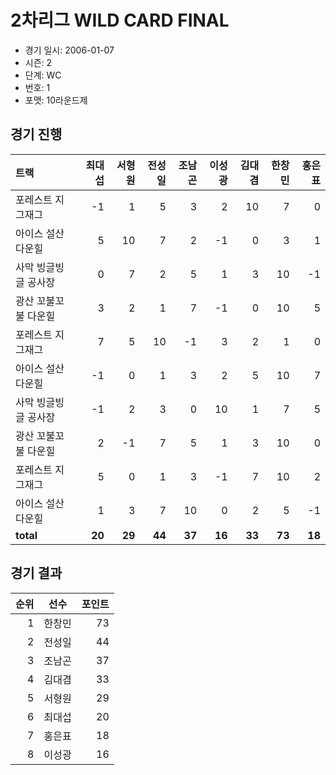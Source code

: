 # 2차리그 WILD CARD FINAL

- 경기 일시: 2006-01-07
- 시즌: 2
- 단계: WC
- 번호: 1
- 포맷: 10라운드제





## 경기 진행

| 트랙 | 최대섭 | 서형원 | 전성일 | 조남곤 | 이성광 | 김대겸 | 한창민 | 홍은표 |
|:---|---:|---:|---:|---:|---:|---:|---:|---:|
| 포레스트 지그재그 | -1 | 1 | 5 | 3 | 2 | 10 | 7 | 0 |
| 아이스 설산 다운힐 | 5 | 10 | 7 | 2 | -1 | 0 | 3 | 1 |
| 사막 빙글빙글 공사장 | 0 | 7 | 2 | 5 | 1 | 3 | 10 | -1 |
| 광산 꼬불꼬불 다운힐 | 3 | 2 | 1 | 7 | -1 | 0 | 10 | 5 |
| 포레스트 지그재그 | 7 | 5 | 10 | -1 | 3 | 2 | 1 | 0 |
| 아이스 설산 다운힐 | -1 | 0 | 1 | 3 | 2 | 5 | 10 | 7 |
| 사막 빙글빙글 공사장 | -1 | 2 | 3 | 0 | 10 | 1 | 7 | 5 |
| 광산 꼬불꼬불 다운힐 | 2 | -1 | 7 | 5 | 1 | 3 | 10 | 0 |
| 포레스트 지그재그 | 5 | 0 | 1 | 3 | -1 | 7 | 10 | 2 |
| 아이스 설산 다운힐 | 1 | 3 | 7 | 10 | 0 | 2 | 5 | -1 |
| __total__ | __20__ | __29__ | __44__ | __37__ | __16__ | __33__ | __73__ | __18__ |




## 경기 결과

| 순위 | 선수 | 포인트 |
|---:|:---:|---:|
| 1 | 한창민 | 73 |
| 2 | 전성일 | 44 |
| 3 | 조남곤 | 37 |
| 4 | 김대겸 | 33 |
| 5 | 서형원 | 29 |
| 6 | 최대섭 | 20 |
| 7 | 홍은표 | 18 |
| 8 | 이성광 | 16 |

